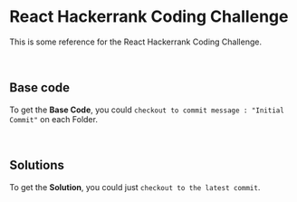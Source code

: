 # React Hackerrank Coding Challenge

This is some reference for the React Hackerrank Coding Challenge.

<br/>

## Base code

To get the **Base Code**, you could `checkout to commit message : "Initial Commit"` on each Folder.

<br/>

## Solutions

To get the **Solution**, you could just `checkout to the latest commit`.

<br/>
